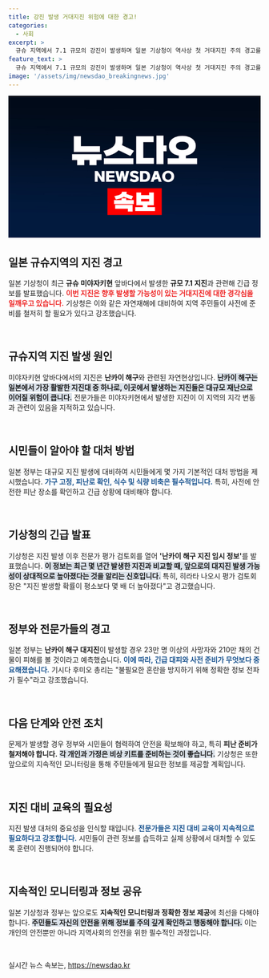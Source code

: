 ```yaml
---
title: 강진 발생 거대지진 위험에 대한 경고!
categories:
  - 사회
excerpt: >
  규슈 지역에서 7.1 규모의 강진이 발생하며 일본 기상청이 역사상 첫 거대지진 주의 경고를 발령했다. 기시다 총리는 철저한 피난 준비를 당부하며, 과거 대지진의 위험성을 강조했다. 긴급 현황 파악이 필요하다!
feature_text: >
  규슈 지역에서 7.1 규모의 강진이 발생하며 일본 기상청이 역사상 첫 거대지진 주의 경고를 발령했다. 기시다 총리는 철저한 피난 준비를 당부하며, 과거 대지진의 위험성을 강조했다. 긴급 현황 파악이 필요하다!
image: '/assets/img/newsdao_breakingnews.jpg'
---
```


<p><img src="/assets/img/newsdao_breakingnews.jpg" alt="flaretime 속보" /></p>

<h2 data-ke-size="size26">일본 규슈지역의 지진 경고</h2>

<p>일본 기상청이 최근 <strong>규슈 미야자키현</strong> 앞바다에서 발생한 <strong>규모 7.1 지진</strong>과 관련해 긴급 정보를 발표했습니다. <b><span style="color: #ee2323;">이번 지진은 향후 발생할 가능성이 있는 거대지진에 대한 경각심을 일깨우고 있습니다.</span></b> 기상청은 이와 같은 자연재해에 대비하여 지역 주민들이 사전에 준비를 철저히 할 필요가 있다고 강조했습니다.</p>

<p data-ke-size="size16">&nbsp;</p>

<h2 data-ke-size="size26">규슈지역 지진 발생 원인</h2>

<p>미야자키현 앞바다에서의 지진은 <strong>난카이 해구</strong>와 관련된 자연현상입니다. <b><span style="background-color: #21538527;">난카이 해구는 일본에서 가장 활발한 지진대 중 하나로, 이곳에서 발생하는 지진들은 대규모 재난으로 이어질 위험이 큽니다.</span></b> 전문가들은 미야자키현에서 발생한 지진이 이 지역의 지각 변동과 관련이 있음을 지적하고 있습니다. </p>

<p data-ke-size="size16">&nbsp;</p>

<h2 data-ke-size="size26">시민들이 알아야 할 대처 방법</h2>

<p>일본 정부는 대규모 지진 발생에 대비하여 시민들에게 몇 가지 기본적인 대처 방법을 제시했습니다. <b><span style="color: #1a5490;">가구 고정, 피난로 확인, 식수 및 식량 비축은 필수적입니다.</span></b> 특히, 사전에 안전한 피난 장소를 확인하고 긴급 상황에 대비해야 합니다. </p>

<p data-ke-size="size16">&nbsp;</p>

<h2 data-ke-size="size26">기상청의 긴급 발표</h2>

<p>기상청은 지진 발생 이후 전문가 평가 검토회를 열어 <strong>'난카이 해구 지진 임시 정보'</strong>를 발표했습니다. <b><span style="background-color: #21538527;">이 정보는 최근 몇 년간 발생한 지진과 비교할 때, 앞으로의 대지진 발생 가능성이 상대적으로 높아졌다는 것을 알리는 신호입니다.</span></b> 특히, 히라타 나오시 평가 검토회장은 "지진 발생할 확률이 평소보다 몇 배 더 높아졌다"고 경고했습니다.</p>

<p data-ke-size="size16">&nbsp;</p>

<h2 data-ke-size="size26">정부와 전문가들의 경고</h2>

<p>일본 정부는 <strong>난카이 해구 대지진</strong>이 발생할 경우 23만 명 이상의 사망자와 210만 채의 건물이 피해를 볼 것이라고 예측했습니다. <b><span style="color: #1a5490;">이에 따라, 긴급 대피와 사전 준비가 무엇보다 중요해졌습니다.</span></b> 기시다 후미오 총리는 "불필요한 혼란을 방지하기 위해 정확한 정보 전파가 필수"라고 강조했습니다.</p>

<p data-ke-size="size16">&nbsp;</p>

<h2 data-ke-size="size26">다음 단계와 안전 조치</h2>

<p>문제가 발생할 경우 정부와 시민들이 협력하여 안전을 확보해야 하고, 특히 <strong>피난 준비가 철저해야 합니다.</strong> <b><span style="background-color: #21538527;">각 개인과 가정은 비상 키트를 준비하는 것이 좋습니다.</span></b> 기상청은 또한 앞으로의 지속적인 모니터링을 통해 주민들에게 필요한 정보를 제공할 계획입니다.</p>

<p data-ke-size="size16">&nbsp;</p>

<h2 data-ke-size="size26">지진 대비 교육의 필요성</h2>

<p>지진 발생 대처의 중요성을 인식할 때입니다. <b><span style="color: #1a5490;">전문가들은 지진 대비 교육이 지속적으로 필요하다고 강조합니다.</span></b> 시민들이 관련 정보를 습득하고 실제 상황에서 대처할 수 있도록 훈련이 진행되어야 합니다.</p>

<p data-ke-size="size16">&nbsp;</p>

<h2 data-ke-size="size26">지속적인 모니터링과 정보 공유</h2>

<p>일본 기상청과 정부는 앞으로도 <strong>지속적인 모니터링과 정확한 정보 제공</strong>에 최선을 다해야 합니다. <b><span style="background-color: #21538527;">주민들도 자신의 안전을 위해 정보를 주의 깊게 확인하고 행동해야 합니다.</span></b> 이는 개인의 안전뿐만 아니라 지역사회의 안전을 위한 필수적인 과정입니다.</p>

<p data-ke-size="size16">&nbsp;</p>
실시간 뉴스 속보는, <a href="https://newsdao.kr" rel="dofollow">https://newsdao.kr</a>


